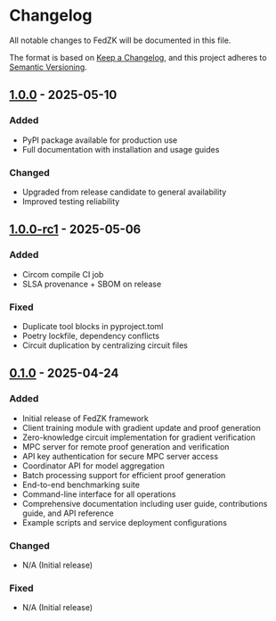 # Changelog

All notable changes to FedZK will be documented in this file.

The format is based on [Keep a Changelog](https://keepachangelog.com/en/1.0.0/),
and this project adheres to [Semantic Versioning](https://semver.org/spec/v2.0.0.html).

## [1.0.0] - 2025-05-10

### Added
- PyPI package available for production use
- Full documentation with installation and usage guides

### Changed
- Upgraded from release candidate to general availability
- Improved testing reliability

## [1.0.0-rc1] - 2025-05-06

### Added
- Circom compile CI job
- SLSA provenance + SBOM on release

### Fixed
- Duplicate tool blocks in pyproject.toml
- Poetry lockfile, dependency conflicts
- Circuit duplication by centralizing circuit files

## [0.1.0] - 2025-04-24

### Added
- Initial release of FedZK framework
- Client training module with gradient update and proof generation
- Zero-knowledge circuit implementation for gradient verification
- MPC server for remote proof generation and verification
- API key authentication for secure MPC server access
- Coordinator API for model aggregation
- Batch processing support for efficient proof generation
- End-to-end benchmarking suite
- Command-line interface for all operations
- Comprehensive documentation including user guide, contributions guide, and API reference
- Example scripts and service deployment configurations

### Changed
- N/A (Initial release)

### Fixed
- N/A (Initial release)

[1.0.0-rc1]: https://github.com/guglxni/fedzk/compare/v0.1.0...v1.0.0-rc1
[0.1.0]: https://github.com/guglxni/fedzk/releases/tag/v0.1.0
[1.0.0]: https://github.com/guglxni/fedzk/compare/v1.0.0-rc1...v1.0.0 